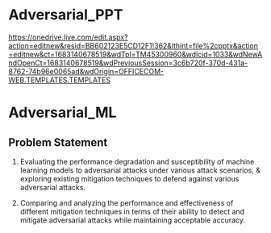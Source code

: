 # Adversarial_PPT
https://onedrive.live.com/edit.aspx?action=editnew&resid=BB602123E5CD12F1!362&ithint=file%2cpptx&action=editnew&ct=1683140678519&wdTpl=TM45300960&wdlcid=1033&wdNewAndOpenCt=1683140678519&wdPreviousSession=3c6b720f-370d-431a-8762-74b96e0065ad&wdOrigin=OFFICECOM-WEB.TEMPLATES.TEMPLATES

# Adversarial_ML
  ## Problem Statement 
  
  1.	Evaluating the performance degradation and susceptibility of machine learning models to adversarial attacks under various attack scenarios, & exploring existing        mitigation techniques to defend against various adversarial attacks.

2.	Comparing and analyzing the performance and effectiveness of different mitigation techniques in terms of their ability to detect and mitigate adversarial attacks while maintaining acceptable accuracy.

